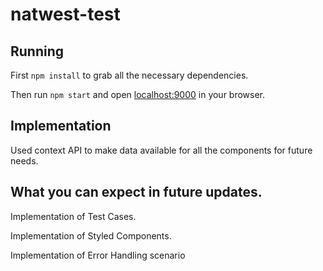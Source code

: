 # natwest-test


## Running

First `npm install` to grab all the necessary dependencies. 

Then run `npm start` and open <localhost:9000> in your browser.

## Implementation 

Used context API to make data available for all the components for future needs. 

## What you can expect in future updates.

Implementation of Test Cases.

Implementation of Styled Components.

Implementation of Error Handling scenario 

